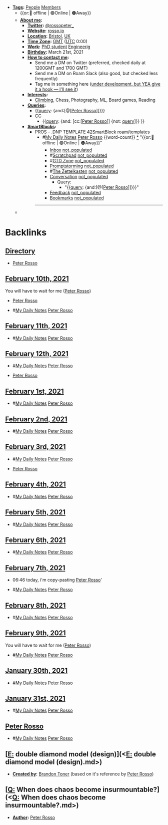 - **[Tags](<Tags.md>):** [People](<People.md>) [Members](<Members.md>) 
    - {{or:🚫 offline | 🟢Online | 🟠Away}}
    - **[About me](<About me.md>):**
        - **[Twitter](<Twitter.md>):** [@rossopeter_](https://twitter.com/rossopeter_)
        - **[Website](<Website.md>):** [rosso.io](https://rosso.io)
        - **[Location](<Location.md>):** [Bristol](<Bristol.md>), [UK](<UK.md>)
        - **[Time Zone](<Time Zone.md>):** [GMT](<GMT.md>) ([UTC](<UTC.md>) 0:00)
        - **[Work](<Work.md>):** [PhD student](<PhD student.md>) [Engineerig](<Engineerig.md>)
        - **[Birthday](<Birthday.md>):** March 21st, 2021
        - **[How to contact me](<How to contact me.md>):** 
            - Send me a DM on Twitter (preferred, checked daily at 1200GMT and 1700 GMT)
            - Send me a DM on Roam Slack (also good, but checked less frequently)
            - Tag me in something here ([under development, but YEA give it a hook — I'll see it]([Chat](<Chat.md>)))
        - **[Interests](<Interests.md>):**
            - [Climbing](https://www.rgs.org/geography/online-lectures/project-armenia-climbing-above-the-clouds-peter/), Chess, Photography, ML, Board games, Reading
        - **[Queries](<Queries.md>):**
            - {{[query](<query.md>): {and:[@[[Peter Rosso](<@[[Peter Rosso.md>)]]}}}
            - CC
                - {{[query](<query.md>): {and: [cc:[[Peter Rosso](<cc:[[Peter Rosso.md>)]] {not: [query](<query.md>)]}}  }}
        - **[SmartBlocks](<SmartBlocks.md>):**
            - PROS - .DNP TEMPLATE [42SmartBlock](<42SmartBlock.md>) [roam](<roam.md>)/templates
                - #[My Daily Notes](<My Daily Notes.md>) [Peter Rosso](<Peter Rosso.md>) {{word-count}} [*]([ptr](<ptr.md>))   "{{or:🚫 offline | 🟢Online | 🟠Away}}"
                    - [Inbox](<Inbox.md>) [not_populated](<not_populated.md>)
                    - #[Scratchpad](<Scratchpad.md>) [not_populated](<not_populated.md>)
                    - #[GTD Zone](<GTD Zone.md>) [not_populated](<not_populated.md>)
                    - [Promptstorming](<Promptstorming.md>) [not_populated](<not_populated.md>)
                    - #[The Zettelkasten](<The Zettelkasten.md>) [not_populated](<not_populated.md>)
                    - [Conversation](<Conversation.md>) [not_populated](<not_populated.md>)
                        - Query:
                            - "{{[query](<query.md>): {and:[@[[Peter Rosso](<@[[Peter Rosso.md>)]]}}}"
                    - [Feedback](<Feedback.md>)  [not_populated](<not_populated.md>)
                    - [Bookmarks](<Bookmarks.md>) [not_populated](<not_populated.md>)
                - ---
    - 

# Backlinks
## [Directory](<Directory.md>)
- [Peter Rosso](<Peter Rosso.md>)

## [February 10th, 2021](<February 10th, 2021.md>)
You will have to wait for me ([Peter Rosso](<Peter Rosso.md>))

- [Peter Rosso](<Peter Rosso.md>)

- #[My Daily Notes](<My Daily Notes.md>) [Peter Rosso](<Peter Rosso.md>)

## [February 11th, 2021](<February 11th, 2021.md>)
- #[My Daily Notes](<My Daily Notes.md>) [Peter Rosso](<Peter Rosso.md>)

## [February 12th, 2021](<February 12th, 2021.md>)
- #[My Daily Notes](<My Daily Notes.md>) [Peter Rosso](<Peter Rosso.md>)

- [Peter Rosso](<Peter Rosso.md>)

## [February 1st, 2021](<February 1st, 2021.md>)
- #[My Daily Notes](<My Daily Notes.md>) [Peter Rosso](<Peter Rosso.md>)

## [February 2nd, 2021](<February 2nd, 2021.md>)
- #[My Daily Notes](<My Daily Notes.md>) [Peter Rosso](<Peter Rosso.md>)

## [February 3rd, 2021](<February 3rd, 2021.md>)
- #[My Daily Notes](<My Daily Notes.md>) [Peter Rosso](<Peter Rosso.md>)

- [Peter Rosso](<Peter Rosso.md>)

## [February 4th, 2021](<February 4th, 2021.md>)
- #[My Daily Notes](<My Daily Notes.md>) [Peter Rosso](<Peter Rosso.md>)

## [February 5th, 2021](<February 5th, 2021.md>)
- #[My Daily Notes](<My Daily Notes.md>) [Peter Rosso](<Peter Rosso.md>)

## [February 6th, 2021](<February 6th, 2021.md>)
- #[My Daily Notes](<My Daily Notes.md>) [Peter Rosso](<Peter Rosso.md>)

## [February 7th, 2021](<February 7th, 2021.md>)
- 06:46 today, i'm copy-pasting [Peter Rosso](<Peter Rosso.md>)'

- #[My Daily Notes](<My Daily Notes.md>) [Peter Rosso](<Peter Rosso.md>)

## [February 8th, 2021](<February 8th, 2021.md>)
- #[My Daily Notes](<My Daily Notes.md>) [Peter Rosso](<Peter Rosso.md>)

## [February 9th, 2021](<February 9th, 2021.md>)
You will have to wait for me ([Peter Rosso](<Peter Rosso.md>))

- #[My Daily Notes](<My Daily Notes.md>) [Peter Rosso](<Peter Rosso.md>)

## [January 30th, 2021](<January 30th, 2021.md>)
- #[My Daily Notes](<My Daily Notes.md>) [Peter Rosso](<Peter Rosso.md>)

## [January 31st, 2021](<January 31st, 2021.md>)
- #[My Daily Notes](<My Daily Notes.md>) [Peter Rosso](<Peter Rosso.md>)

## [Peter Rosso](<Peter Rosso.md>)
- #[My Daily Notes](<My Daily Notes.md>) [Peter Rosso](<Peter Rosso.md>)

## [[E:](<[E:.md>) double diamond model (design)](<[E:](<E:.md>) double diamond model (design).md>)
- **[Created by](<Created by.md>):** [Brandon Toner](<Brandon Toner.md>) (based on it's reference by [Peter Rosso](<Peter Rosso.md>))

## [[Q:](<[Q:.md>) When does chaos become insurmountable?](<[Q:](<Q:.md>) When does chaos become insurmountable?.md>)
- **[Author](<Author.md>):** [Peter Rosso](<Peter Rosso.md>)

